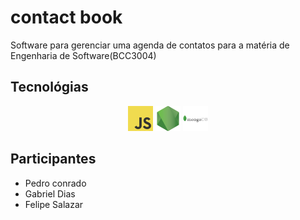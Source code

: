 # contact book
Software para gerenciar uma agenda de contatos para a matéria de Engenharia de Software(BCC3004)

## Tecnológias 

<p align="center">
   <img src="https://raw.githubusercontent.com/github/explore/main/topics/javascript/javascript.png" alt="JavaScript" width="40" height="40"/> 
   <img src="https://raw.githubusercontent.com/github/explore/main/topics/nodejs/nodejs.png" alt="Node.js" width="40" height="40"/>
   <img src="https://raw.githubusercontent.com/github/explore/main/topics/mongodb/mongodb.png" alt="MongoDB" width="40" height="40"/>
</p>


## Participantes 
- Pedro conrado
- Gabriel Dias
- Felipe Salazar

